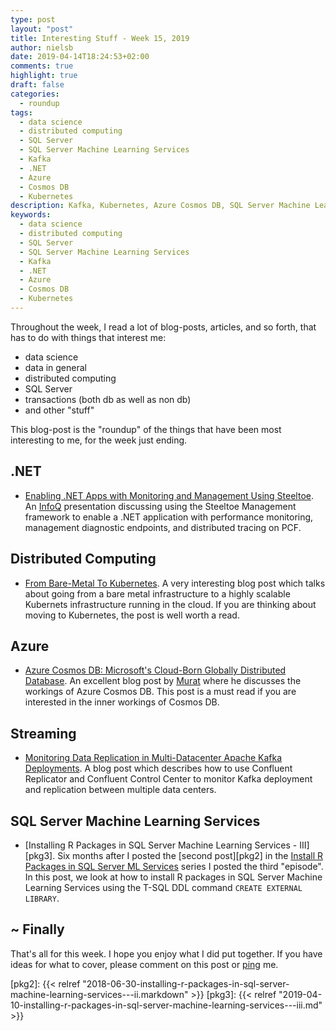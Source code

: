 ```yaml
---
type: post
layout: "post"
title: Interesting Stuff - Week 15, 2019
author: nielsb
date: 2019-04-14T18:24:53+02:00 
comments: true
highlight: true
draft: false
categories:
  - roundup
tags:
  - data science
  - distributed computing
  - SQL Server
  - SQL Server Machine Learning Services
  - Kafka
  - .NET
  - Azure
  - Cosmos DB
  - Kubernetes
description: Kafka, Kubernetes, Azure Cosmos DB, SQL Server Machine Learning Services, and other interesting topics.
keywords:
  - data science
  - distributed computing
  - SQL Server
  - SQL Server Machine Learning Services
  - Kafka
  - .NET
  - Azure
  - Cosmos DB
  - Kubernetes  
---
```


Throughout the week, I read a lot of blog-posts, articles, and so forth, that has to do with things that interest me:

* data science
* data in general
* distributed computing
* SQL Server
* transactions (both db as well as non db)
* and other "stuff"

This blog-post is the "roundup" of the things that have been most interesting to me, for the week just ending.

<!--more-->

## .NET

* [Enabling .NET Apps with Monitoring and Management Using Steeltoe][1]. An [InfoQ][iq] presentation discussing using the Steeltoe Management framework to enable a .NET application with performance monitoring, management diagnostic endpoints, and distributed tracing on PCF.

## Distributed Computing

* [From Bare-Metal To Kubernetes][2]. A very interesting blog post which talks about going from a bare metal infrastructure to a highly scalable Kubernets infrastructure running in the cloud. If you are thinking about moving to Kubernetes, the post is well worth a read.

## Azure

* [Azure Cosmos DB: Microsoft's Cloud-Born Globally Distributed Database][3]. An excellent blog post by [Murat][murba] where he discusses the workings of Azure Cosmos DB. This post is a must read if you are interested in the inner workings of Cosmos DB.

## Streaming

* [Monitoring Data Replication in Multi-Datacenter Apache Kafka Deployments][4]. A blog post which describes how to use Confluent Replicator and Confluent Control Center to monitor Kafka deployment and replication between multiple data centers. 

## SQL Server Machine Learning Services

* [Installing R Packages in SQL Server Machine Learning Services - III][pkg3]. Six months after I posted the [second post][pkg2] in the [Install R Packages in SQL Server ML Services](/sql_server_ml_services_install_packages) series I posted the third "episode". In this post, we look at how to install R packages in SQL Server Machine Learning Services using the T-SQL DDL command `CREATE EXTERNAL LIBRARY`.

## ~ Finally

That's all for this week. I hope you enjoy what I did put together. If you have ideas for what to cover, please comment on this post or [ping][ma] me.

[ma]: mailto:niels.it.berglund@gmail.com
[mp]: https://blog.acolyer.org
[iq]: https://www.infoq.com/
[ew]: http://sqlonice.com/
[re]: http://blog.revolutionanalytics.com
[sqsk]: https://www.sqlskills.com
[mdaveyblog]: https://mdavey.wordpress.com/
[charlblog]: https://charlla.com/

[jovpop]: https://twitter.com/JovanPop_MSFT
[bobw]: https://twitter.com/bobwardms
[revod]: https://twitter.com/revodavid
[lonny]: https://twitter.com/sqL_handLe
[ewtw]: https://twitter.com/sqlOnIce
[buckw]: https://twitter.com/BuckWoodyMSFT
[mattw]: https://twitter.com/matthewwarren
[murba]: https://twitter.com/muratdemirbas
[daveda]: https://twitter.com/davidthecoder
[adcol]: https://twitter.com/adriancolyer
[jesrod]: https://twitter.com/jrdothoughts
[tomaz]: https://twitter.com/tomaz_tsql
[dataart]: https://twitter.com/dataartisans
[luis]: https://twitter.com/luis_de_sousa
[benstop]: https://twitter.com/benstopford
[conflu]: https://twitter.com/confluentinc
[tylert]: https://twitter.com/tyler_treat
[andrewng]: https://twitter.com/AndrewYNg
[lawr]: https://twitter.com/bytezn
[jue]: https://twitter.com/b0rk
[yan]: https://twitter.com/theburningmonk
[danny]: https://twitter.com/g9yuayon
[rmoff]: https://twitter.com/rmoff
[ryansw]: https://twitter.com/ryanswanstrom
[pabloc]: https://twitter.com/pabloc_ds
[mklep]: https://twitter.com/martinkl
[mdavey]: https://twitter.com/matt_davey
[jboner]: https://twitter.com/jboner
[joeduff]: https://twitter.com/funcOfJoe
[charl]: https://twitter.com/charllamprecht
[dbricks]: https://twitter.com/databricks
[adsit]: https://twitter.com/SitnikAdam
[vicky]: https://twitter.com/vickyharp
[dscentral]: https://twitter.com/DataScienceCtrl
[natemc]: https://twitter.com/natemcmaster

[1]: https://www.infoq.com/presentations/steeltoe-pcf
[2]: http://highscalability.com/blog/2019/4/8/from-bare-metal-to-kubernetes.html
[3]: http://muratbuffalo.blogspot.com/2019/04/azure-cosmos-db-microsofts-cloud-born.html
[4]: https://www.confluent.io/blog/monitoring-data-replication-in-multi-datacenter-apache-kafka-deployments

[pkg2]: {{< relref "2018-06-30-installing-r-packages-in-sql-server-machine-learning-services---ii.markdown" >}}
[pkg3]: {{< relref "2019-04-10-installing-r-packages-in-sql-server-machine-learning-services---iii.md" >}}
